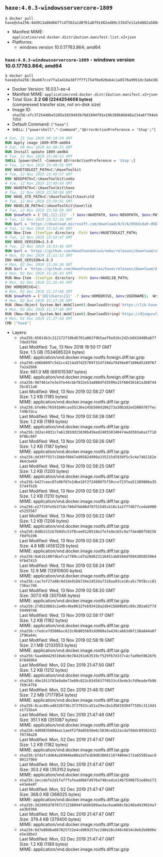## `haxe:4.0.3-windowsservercore-1809`

```console
$ docker pull haxe@sha256:4dd913a06d6677cd7502a1d8f61a8f91482ed09c235d7e11a54882a560ca064a
```

-	Manifest MIME: `application/vnd.docker.distribution.manifest.list.v2+json`
-	Platforms:
	-	windows version 10.0.17763.864; amd64

### `haxe:4.0.3-windowsservercore-1809` - windows version 10.0.17763.864; amd64

```console
$ docker pull haxe@sha256:3bab67cce7fa2a418a36f7f7f1754f0a920ab4c1a8576a9951dc3a6e30215cf5
```

-	Docker Version: 18.03.1-ee-4
-	Manifest MIME: `application/vnd.docker.distribution.manifest.v2+json`
-	Total Size: **2.2 GB (2244254608 bytes)**  
	(compressed transfer size, not on-disk size)
-	Image ID: `sha256:efc3725448be5285e1019493b78d1894f91e19b389b86848a234a6f794eb7d5d`
-	Default Command: `["haxe"]`
-	`SHELL`: `["powershell","-Command","$ErrorActionPreference = 'Stop';"]`

```dockerfile
# Sat, 15 Sep 2018 09:10:26 GMT
RUN Apply image 1809-RTM-amd64
# Sat, 09 Nov 2019 02:48:55 GMT
RUN Install update 1809-amd64
# Tue, 12 Nov 2019 23:49:55 GMT
SHELL [powershell -Command $ErrorActionPreference = 'Stop';]
# Tue, 12 Nov 2019 23:49:56 GMT
ENV HAXETOOLKIT_PATH=C:\HaxeToolkit
# Tue, 12 Nov 2019 23:49:57 GMT
ENV NEKOPATH=C:\HaxeToolkit\neko
# Tue, 12 Nov 2019 23:49:59 GMT
ENV HAXEPATH=C:\HaxeToolkit\haxe
# Tue, 12 Nov 2019 23:50:00 GMT
ENV HAXE_STD_PATH=C:\HaxeToolkit\haxe\std
# Tue, 12 Nov 2019 23:50:01 GMT
ENV HAXELIB_PATH=C:\HaxeToolkit\haxe\lib
# Tue, 12 Nov 2019 23:50:59 GMT
RUN $newPath = ('{0};{1};{2}' -f $env:HAXEPATH, $env:NEKOPATH, $env:PATH); 	Write-Host ('Updating PATH: {0}' -f $newPath); 	[Environment]::SetEnvironmentVariable('PATH', $newPath, [EnvironmentVariableTarget]::Machine);
# Tue, 12 Nov 2019 23:52:16 GMT
RUN $url = 'https://download.microsoft.com/download/0/5/6/056dcda9-d667-4e27-8001-8a0c6971d6b1/vcredist_x86.exe'; 	Write-Host ('Downloading {0} ...' -f $url); 	[Net.ServicePointManager]::SecurityProtocol = [Net.SecurityProtocolType]::Tls12; 	Invoke-WebRequest -Uri $url -OutFile 'vcredist_x86.exe'; 		Write-Host 'Verifying sha256 (89f4e593ea5541d1c53f983923124f9fd061a1c0c967339109e375c661573c17) ...'; 	if ((Get-FileHash vcredist_x86.exe -Algorithm sha256).Hash -ne '89f4e593ea5541d1c53f983923124f9fd061a1c0c967339109e375c661573c17') { 		Write-Host 'FAILED!'; 		exit 1; 	}; 		Write-Host 'Installing ...'; 	Start-Process -FilePath "vcredist_x86.exe" -ArgumentList "/Q" -Wait; 		Write-Host 'Removing installer...'; 	Remove-Item .\vcredist_x86.exe; 		Write-Host 'Complete.';
# Tue, 12 Nov 2019 23:52:46 GMT
RUN New-Item -ItemType directory -Path $env:HAXETOOLKIT_PATH;
# Tue, 12 Nov 2019 23:52:47 GMT
ENV NEKO_VERSION=2.3.0
# Tue, 12 Nov 2019 23:53:46 GMT
RUN $url = 'https://github.com/HaxeFoundation/neko/releases/download/v2-3-0/neko-2.3.0-win64.zip'; 	Write-Host ('Downloading {0} ...' -f $url); 	[Net.ServicePointManager]::SecurityProtocol = [Net.SecurityProtocolType]::Tls12; 	Invoke-WebRequest -Uri $url -OutFile 'neko.zip'; 		Write-Host 'Verifying sha256 (d09fdf362cd2e3274f6c8528be7211663260c3a5323ce893b7637c2818995f0b) ...'; 	if ((Get-FileHash neko.zip -Algorithm sha256).Hash -ne 'd09fdf362cd2e3274f6c8528be7211663260c3a5323ce893b7637c2818995f0b') { 		Write-Host 'FAILED!'; 		exit 1; 	}; 		Write-Host 'Expanding ...'; 	New-Item -ItemType directory -Path tmp; 	Expand-Archive -Path neko.zip -DestinationPath tmp; 	if (Test-Path tmp\neko.exe) { Move-Item tmp $env:NEKOPATH } 	else { Move-Item (Resolve-Path tmp\neko* | Select -ExpandProperty Path) $env:NEKOPATH }; 		Write-Host 'Removing ...'; 	Remove-Item -Path neko.zip, tmp -Force -Recurse -ErrorAction Ignore; 		Write-Host 'Verifying install ...'; 	Write-Host '  neko -version'; neko -version; 		Write-Host 'Complete.';
# Mon, 02 Dec 2019 21:21:32 GMT
ENV HAXE_VERSION=4.0.3
# Mon, 02 Dec 2019 21:26:20 GMT
RUN $url = 'https://github.com/HaxeFoundation/haxe/releases/download/4.0.3/haxe-4.0.3-win64.zip'; 	Write-Host ('Downloading {0} ...' -f $url); 	[Net.ServicePointManager]::SecurityProtocol = [Net.SecurityProtocolType]::Tls12; 	Invoke-WebRequest -Uri $url -OutFile haxe.zip; 		Write-Host 'Verifying sha256 (80cff2d8fbfd46a5be79413411554eea4de81f5c3dbfe780546f59e12f536c24) ...'; 	if ((Get-FileHash haxe.zip -Algorithm sha256).Hash -ne '80cff2d8fbfd46a5be79413411554eea4de81f5c3dbfe780546f59e12f536c24') { 		Write-Host 'FAILED!'; 		exit 1; 	}; 		Write-Host 'Expanding ...'; 	New-Item -ItemType directory -Path tmp; 	Expand-Archive -Path haxe.zip -DestinationPath tmp; 	if (Test-Path tmp\haxe.exe) { Move-Item tmp $env:HAXEPATH } 	else { Move-Item (Resolve-Path tmp\haxe* | Select -ExpandProperty Path) $env:HAXEPATH }; 		Write-Host 'Removing ...'; 	Remove-Item -Path haxe.zip, tmp -Force -Recurse -ErrorAction Ignore; 		Write-Host 'Verifying install ...'; 	Write-Host '  haxe -version'; haxe -version; 	Write-Host '  haxelib version'; haxelib version; 		Write-Host 'Complete.';
# Mon, 02 Dec 2019 21:26:43 GMT
RUN New-Item -ItemType directory -Path $env:HAXELIB_PATH;
# Mon, 02 Dec 2019 21:26:44 GMT
ENV HOMEDRIVE=C:
# Mon, 02 Dec 2019 21:27:06 GMT
RUN $newPath = ('{0}\Users\{1}' -f $env:HOMEDRIVE, $env:USERNAME); 	Write-Host ('Updating HOMEPATH: {0}' -f $newPath); 	[Environment]::SetEnvironmentVariable('HOMEPATH', $newPath, [EnvironmentVariableTarget]::Machine);
# Mon, 02 Dec 2019 21:27:28 GMT
RUN (New-Object System.Net.WebClient).DownloadString('https://lib.haxe.org') >$null
# Mon, 02 Dec 2019 21:27:49 GMT
RUN (New-Object System.Net.WebClient).DownloadString('https://d1smpvufia21az.cloudfront.net') >$null
# Mon, 02 Dec 2019 21:27:50 GMT
CMD ["haxe"]
```

-	Layers:
	-	`sha256:65014b3c312172f10bd6701a063f9b5aaf9a916c2d2cb843d406a6f77ded3f8d`  
		Last Modified: Tue, 13 Nov 2018 18:50:17 GMT  
		Size: 1.5 GB (1534685324 bytes)  
		MIME: application/vnd.docker.image.rootfs.foreign.diff.tar.gzip
	-	`sha256:e96b0897c5d1cc4214a97d25769f32df19da79456e0f1086d52497677a2a2bb6`  
		Size: 681.0 MB (681015397 bytes)  
		MIME: application/vnd.docker.image.rootfs.foreign.diff.tar.gzip
	-	`sha256:907461e7e3e37e44cbbf832e53a080dfd3599a15f60436161a3687445bc811a0`  
		Last Modified: Wed, 13 Nov 2019 02:58:27 GMT  
		Size: 1.2 KB (1185 bytes)  
		MIME: application/vnd.docker.image.rootfs.diff.tar.gzip
	-	`sha256:bfe86c76591b06caa55136e145b560d106273a30b3d2ed3089787fecf49b7dca`  
		Last Modified: Wed, 13 Nov 2019 02:58:26 GMT  
		Size: 1.2 KB (1189 bytes)  
		MIME: application/vnd.docker.image.rootfs.diff.tar.gzip
	-	`sha256:3d2ec4931c7a61303dd15038b45bed240558340474add393a6a1f7100f0bc88f`  
		Last Modified: Wed, 13 Nov 2019 02:58:26 GMT  
		Size: 1.2 KB (1187 bytes)  
		MIME: application/vnd.docker.image.rootfs.diff.tar.gzip
	-	`sha256:dd39ff557c2bbbf8047a995824999a335215d593df5c5c4e7461162e464cbe69`  
		Last Modified: Wed, 13 Nov 2019 02:58:25 GMT  
		Size: 1.2 KB (1200 bytes)  
		MIME: application/vnd.docker.image.rootfs.diff.tar.gzip
	-	`sha256:b427ceec07a96f67e14be18f2f2480075f30cce723fea51389806a355744fb28`  
		Last Modified: Wed, 13 Nov 2019 02:58:23 GMT  
		Size: 1.2 KB (1210 bytes)  
		MIME: application/vnd.docker.image.rootfs.diff.tar.gzip
	-	`sha256:e27f29fe5b3718cf86dfbb08df8751545cb10c1a1f7fd677cedab980e5255567`  
		Last Modified: Wed, 13 Nov 2019 02:58:22 GMT  
		Size: 1.2 KB (1206 bytes)  
		MIME: application/vnd.docker.image.rootfs.diff.tar.gzip
	-	`sha256:8d8b3151b7b9d5c53f0cee0128518e2fefe9e165c9a7fde480f50256f0dfb196`  
		Last Modified: Wed, 13 Nov 2019 02:58:23 GMT  
		Size: 4.6 MB (4561228 bytes)  
		MIME: application/vnd.docker.image.rootfs.diff.tar.gzip
	-	`sha256:0a61b180fdbafca7789ccd7a28d623116451ab0166df6943858559649fbd7415`  
		Last Modified: Wed, 13 Nov 2019 02:58:24 GMT  
		Size: 12.9 MB (12910600 bytes)  
		MIME: application/vnd.docker.image.rootfs.diff.tar.gzip
	-	`sha256:cac7ef27a98c9d1de916b734e2d52da7310aa93ce10ca5c79f8ccc01736ac746`  
		Last Modified: Wed, 13 Nov 2019 02:58:20 GMT  
		Size: 307.0 KB (307046 bytes)  
		MIME: application/vnd.docker.image.rootfs.diff.tar.gzip
	-	`sha256:27db2d883c2a40c4be0632feb93418a2d6415688b01c69c302a02f7d594997d6`  
		Last Modified: Wed, 13 Nov 2019 02:58:17 GMT  
		Size: 1.2 KB (1182 bytes)  
		MIME: application/vnd.docker.image.rootfs.diff.tar.gzip
	-	`sha256:cfedce7d5006ac623c0b8855691dd980a3a439ca663d6f138a844a0f2f96a64c`  
		Last Modified: Wed, 13 Nov 2019 02:58:19 GMT  
		Size: 2.1 MB (2133553 bytes)  
		MIME: application/vnd.docker.image.rootfs.diff.tar.gzip
	-	`sha256:5aaddd429310a6c0e784191e63519cf529fb7d337c4cfad9e59626fbb78409b4`  
		Last Modified: Mon, 02 Dec 2019 21:47:50 GMT  
		Size: 1.2 KB (1212 bytes)  
		MIME: application/vnd.docker.image.rootfs.diff.tar.gzip
	-	`sha256:49e1911f83e8a0e73e89c823c8345637f0533c43e4e3cfd9eadefb98f69c475b`  
		Last Modified: Mon, 02 Dec 2019 21:48:10 GMT  
		Size: 7.2 MB (7177854 bytes)  
		MIME: application/vnd.docker.image.rootfs.diff.tar.gzip
	-	`sha256:8cac88cad6326f36c3f37933ca51a29ec8a1d5819394f7105c3114d1e1715ba4`  
		Last Modified: Mon, 02 Dec 2019 21:47:49 GMT  
		Size: 351.1 KB (351087 bytes)  
		MIME: application/vnd.docker.image.rootfs.diff.tar.gzip
	-	`sha256:4d09835084eac1ae4f2f0a05b50e6c5630ce822acdafd4dc89582432f0738a28`  
		Last Modified: Mon, 02 Dec 2019 21:47:47 GMT  
		Size: 1.2 KB (1182 bytes)  
		MIME: application/vnd.docker.image.rootfs.diff.tar.gzip
	-	`sha256:bfdafcdd64a26904be08a2d7e1b9d6306611674804e172a65585aac08011f9b9`  
		Last Modified: Mon, 02 Dec 2019 21:47:47 GMT  
		Size: 353.2 KB (353152 bytes)  
		MIME: application/vnd.docker.image.rootfs.diff.tar.gzip
	-	`sha256:2eccdefe2d1faf7fafeaddb6fd976a748cedce14675908751e89a173e43e6e8f`  
		Last Modified: Mon, 02 Dec 2019 21:47:47 GMT  
		Size: 368.0 KB (368025 bytes)  
		MIME: application/vnd.docker.image.rootfs.diff.tar.gzip
	-	`sha256:3d2895d787871f1238094fab8b509ae3ac6aa688c5b240ad419924a7aa3b9368`  
		Last Modified: Mon, 02 Dec 2019 21:47:47 GMT  
		Size: 379.4 KB (379400 bytes)  
		MIME: application/vnd.docker.image.rootfs.diff.tar.gzip
	-	`sha256:8d7e80dba667825752e4cdd69257ec2d8e28cd40c6834c0eb2bd606ee5e18be3`  
		Last Modified: Mon, 02 Dec 2019 21:47:47 GMT  
		Size: 1.2 KB (1189 bytes)  
		MIME: application/vnd.docker.image.rootfs.diff.tar.gzip
